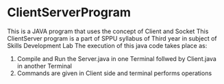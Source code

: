 # ClientServerProgram
This is a JAVA program that uses the concept of Client and Socket
This ClientServer program is a part of SPPU syllabus of Third year in subject of Skills Development Lab 
The execution of this java code takes place as:
1. Compile and Run the Server.java in one Terminal follwed by Client.java in another Terminal
2. Commands are given in Client side and terminal performs operations
